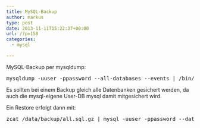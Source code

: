 ```yaml
---
title: MySQL-Backup
author: markus
type: post
date: 2013-11-11T15:22:37+00:00
url: /?p=158
categories:
  - mysql

---
```

MySQL-Backup per mysqldump: 

<pre>mysqldump -uuser -ppassword --all-databases --events | /bin/gzip > /data/backup/all.sql.gz</pre>

Es sollten bei einem Backup gleich alle Datenbanken gesichert werden, da auch die mysql-eigene User-DB mysql damit mitgesichert wird.
  
Ein Restore erfolgt dann mit: 

<pre>zcat /data/backup/all.sql.gz | mysql -uuser -ppassword --database wordpress</pre>